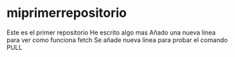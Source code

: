 # miprimerrepositorio
Este es el primer repositorio
He escrito algo mas
Añado una nueva linea para ver como funciona fetch
Se añade nueva linea para probar el comando PULL
